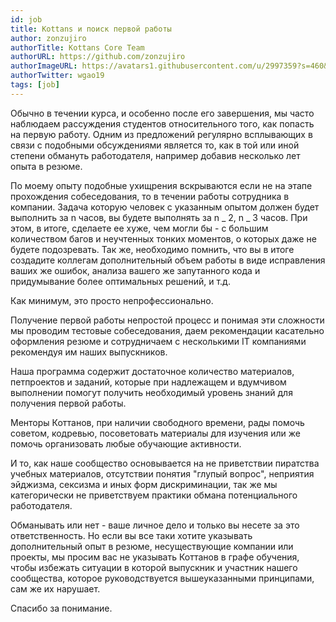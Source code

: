 ```yaml
---
id: job
title: Kottans и поиск первой работы
author: zonzujiro
authorTitle: Kottans Core Team
authorURL: https://github.com/zonzujiro
authorImageURL: https://avatars1.githubusercontent.com/u/2997359?s=460&v=4
authorTwitter: wgao19
tags: [job]
---
```


Обычно в течении курса, и особенно после его завершения, мы часто наблюдаем рассуждения студентов относительного того, как попасть на первую работу.
Одним из предложений регулярно всплывающих в связи с подобными обсуждениями является то, как в той или иной степени обмануть работодателя, например добавив несколько лет опыта в резюме.

<!--truncate-->

По моему опыту подобные ухищрения вскрываются если не на этапе прохождения собеседования, то в течении работы сотрудника в компании. Задача которую человек с указанным опытом должен будет выполнить за n часов, вы будете выполнять за n _ 2, n _ 3 часов. При этом, в итоге, сделаете ее хуже, чем могли бы - с большим количеством багов и неучтенных тонких моментов, о которых даже не будете подозревать. Так же, необходимо помнить, что вы в итоге создадите коллегам дополнительный объем работы в виде исправления ваших же ошибок, анализа вашего же запутанного кода и придумывание более оптимальных решений, и т.д.

<!--truncate-->

Как минимум, это просто непрофессионально.

<!--truncate-->

Получение первой работы непростой процесс и понимая эти сложности мы проводим тестовые собеседования, даем рекомендации касательно оформления резюме и сотрудничаем с несколькими IT компаниями рекомендуя им наших выпускников.

<!--truncate-->

Наша программа содержит достаточное количество материалов, петпроектов и заданий, которые при надлежащем и вдумчивом выполнении помогут получить необходимый уровень знаний для получения первой работы.

<!--truncate-->

Менторы Коттанов, при наличии свободного времени, рады помочь советом, кодревью, посоветовать материалы для изучения или же помочь организовать любые обучающие активности.

<!--truncate-->

И то, как наше сообщество основывается на не приветствии пиратства учебных материалов, отсутствии понятия "глупый вопрос", неприятия эйджизма, сексизма и иных форм дискриминации, так же мы категорически не приветствуем практики обмана потенциального работодателя.

<!--truncate-->

Обманывать или нет - ваше личное дело и только вы несете за это ответственность. Но если вы все таки хотите указывать дополнительный опыт в резюме, несуществующие компании или проекты, мы просим вас не указывать Коттанов в графе обучения, чтобы избежать ситуации в которой выпускник и участник нашего сообщества, которое руководствуется вышеуказанными принципами, сам же их нарушает.

<!--truncate-->

Спасибо за понимание.
